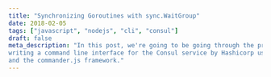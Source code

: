 ```yaml
---
title: "Synchronizing Goroutines with sync.WaitGroup"
date: 2018-02-05
tags: ["javascript", "nodejs", "cli", "consul"]
draft: false
meta_description: "In this post, we're going to be going through the process of
writing a command line interface for the Consul service by Hashicorp using nodejs
and the commander.js framework."
---
```



